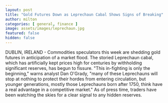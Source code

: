 ```yaml
---
layout: post
title: "Gold Futures Down as Leprechaun Cabal Shows Signs of Breaking"
author: milton
categories: [ general, finance ]
image: assets/images/leprechaun.jpg
featured: false
hidden: false
---
```


DUBLIN, IRELAND - Commodities speculators this week are shedding gold futures in anticipation of a market flood. The storied Leprechaun cabal, which has artificially kept prices high for centuries by withholding significant reserves, has begun to fissure. "This in-fighting is only the beginning," warns analyst Dan O'Grady, "many of these Leprechauns will stop at nothing to protect their hordes from entering circulation, but younger generations, mostly those Leprechauns born after 1750, think have a real advantage in a competitive market." As of press time, traders have been watching the skies for a clear signal to any hidden reserves.